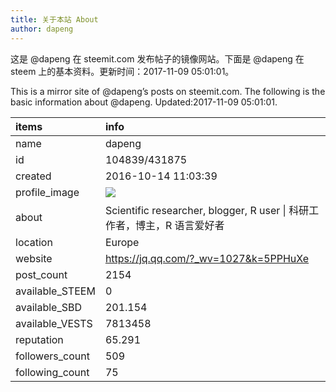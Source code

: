 ```yaml
---
title: 关于本站 About
author: dapeng
---
```


这是 @dapeng 在 steemit.com 发布帖子的镜像网站。下面是 @dapeng 在 steem 上的基本资料。更新时间：2017-11-09 05:01:01。

This is a mirror site of @dapeng’s posts on steemit.com. The following is the basic information about @dapeng. Updated:2017-11-09 05:01:01.



|items           |info                                                                                    |
|:---------------|:---------------------------------------------------------------------------------------|
|name            |dapeng                                                                                  |
|id              |104839/431875                                                                           |
|created         |2016-10-14 11:03:39                                                                     |
|profile_image   |![](http://0.gravatar.com/avatar/6fe1d4ffad212efc7985ecdd4ef9ef77?s=44&d=monsterid&r=g) |
|about           |Scientific researcher, blogger, R user &#124;  科研工作者，博主，R 语言爱好者           |
|location        |Europe                                                                                  |
|website         |https://jq.qq.com/?_wv=1027&k=5PPHuXe                                                   |
|post_count      |2154                                                                                    |
|available_STEEM |0                                                                                       |
|available_SBD   |201.154                                                                                 |
|available_VESTS |7813458                                                                                 |
|reputation      |65.291                                                                                  |
|followers_count |509                                                                                     |
|following_count |75                                                                                      |
